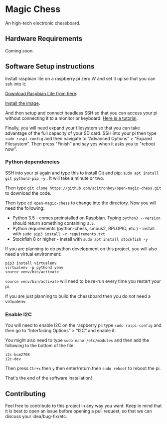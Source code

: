 # Magic Chess

An high-tech electronic chessboard.

## Hardware Requirements

Coming soon.

## Software Setup instructions

Install raspbian lite on a raspberry pi zero W and set it up so that you can ssh into it:

[Download Raspbian Lite from here](https://www.raspberrypi.org/downloads/raspbian/).

[Install the image](https://www.raspberrypi.org/documentation/installation/installing-images/README.md).

And then setup and connect headless SSH so that you can access your pi without connecting it to a monitor or keyboard. [Here is a tutorial](https://core-electronics.com.au/tutorials/raspberry-pi-zerow-headless-wifi-setup.html).

Finally, you will need expand your filesystem so that you can take advantage of the full capacity of your SD card. SSH into your pi then type `sudo raspi-config` and then navigate to “Advanced Options” > “Expand Filesystem”. Then press "Finish" and say yes when it asks you to "reboot now".

### Python dependencies

SSH into your pi again and type this to install Git and pip: `sudo apt install git python3-pip -y` . It will take a minute or two.

Then type `git clone https://github.com/scitronboy/open-magic-chess.git` to download the code.

Then type `cd open-magic-chess` to change into the directory. Now you will need the following:

+ Python 3.5 - comes preinstalled on Raspbian. Typing `python3 --version` should return something containing `3.5`.
+ Python requirements (python-chess, smbus2, RPi.GPIO, etc.) - install with `sudo pip3 install -r requirements.txt`
+ Stockfish 8 or higher - install with `sudo apt install stockfish -y`

If you are planning to do python development on this project, you will also need a virtual environment:

    pip3 install virtualenv
    virtualenv -p python3 venv
    source venv/bin/activate

`source venv/bin/activate` will need to be re-run every time you restart your pi.

If you are just planning to build the chessboard then you do not need a virtualenv.

### Enable I2C

You will need to enable I2C on the raspberry pi: type `sudo raspi-config` and then go to “Interfacing Options” > “I2C” and enable it.

You might also need to type `sudo nano /etc/modules` and then add the following to the bottom of the file:

    i2c-bcm2708
    i2c-dev
    
Then press `Ctr+x` then `y` then enter/return then `sudo reboot` to reboot the pi.

That's the end of the software installation!
    
## Contributing

Feel free to contribute to this project in any way you want. Keep in mind that it is best to open an issue before opening a pull request, so that we can discuss your idea/bug-fix/etc.


